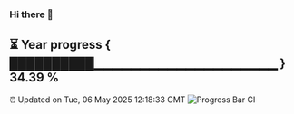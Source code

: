 ### Hi there 👋
⏳ Year progress { ██████████▁▁▁▁▁▁▁▁▁▁▁▁▁▁▁▁▁▁▁▁ } 34.39 %
---
⏰ Updated on Tue, 06 May 2025 12:18:33 GMT
![Progress Bar CI](https://github.com/Moyi321/Moyi321/workflows/Progress%20Bar%20CI/badge.svg)
